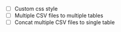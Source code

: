- [ ] Custom css style
- [ ] Multiple CSV files to multiple tables
- [ ] Concat multiple CSV files to single table
